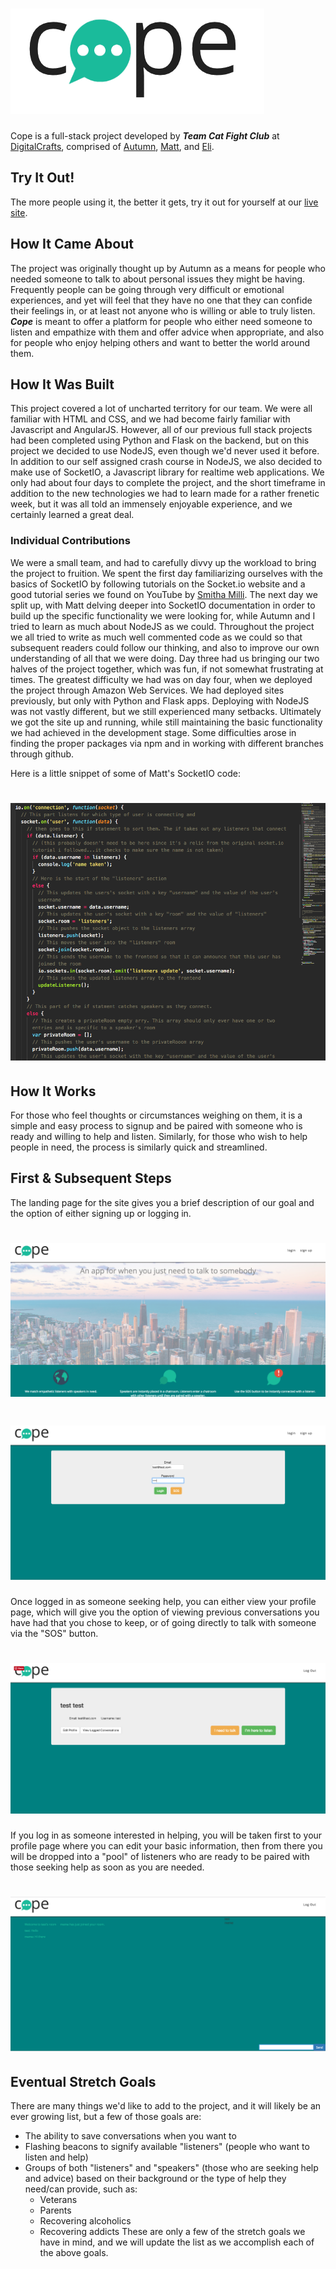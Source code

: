 # ![Cope](public/cope.png)

Cope is a full-stack project developed by ***Team Cat Fight Club*** at [DigitalCrafts](https://github.com/DigitalCrafts), comprised of [Autumn](https://github.com/AutumnColeman), [Matt](https://github.com/mwdowns), and [Eli](https://github.com/eluttrell).

## Try It Out!
The more people using it, the better it gets, try it out for yourself at our [live site](cope-app.org).

## How It Came About
The project was originally thought up by Autumn as a means for people who needed someone to talk to about personal issues they might be having. Frequently people can be going through very difficult or emotional experiences, and yet will feel that they have no one that they can confide their feelings in, or at least not anyone who is willing or able to truly listen. ***Cope*** is meant to offer a platform for people who either need someone to listen and empathize with them and offer advice when appropriate, and also for people who enjoy helping others and want to better the world around them.

## How It Was Built
This project covered a lot of uncharted territory for our team. We were all familiar with HTML and CSS, and we had become fairly familiar with Javascript and AngularJS. However, all of our previous full stack projects had been completed using Python and Flask on the backend, but on this project we decided to use NodeJS, even though we'd never used it before. In addition to our self assigned crash course in NodeJS, we also decided to make use of SocketIO, a Javascript library for realtime web applications. We only had about four days to complete the project, and the short timeframe in addition to the new technologies we had to learn made for a rather frenetic week, but it was all told an immensely enjoyable experience, and we certainly learned a great deal.

### Individual Contributions
We were a small team, and had to carefully divvy up the workload to bring the project to fruition. We spent the first day familiarizing ourselves with the basics of SocketIO by following tutorials on the Socket.io website and a good tutorial series we found on YouTube by [Smitha Milli](https://www.youtube.com/watch?v=pNKNYLv2BpQ&index=32&list=WL&t=648s). The next day we split up, with Matt delving deeper into SocketIO documentation in order to build up the specific functionality we were looking for, while Autumn and I tried to learn as much about NodeJS as we could. Throughout the project we all tried to write as much well commented code as we could so that subsequent readers could follow our thinking, and also to improve our own understanding of all that we were doing. Day three had us bringing our two halves of the project together, which was fun, if not somewhat frustrating at times. The greatest difficulty we had was on day four, when we deployed the project through Amazon Web Services. We had deployed sites previously, but only with Python and Flask apps. Deploying with NodeJS was not vastly different, but we still experienced many setbacks. Ultimately we got the site up and running, while still maintaining the basic functionality we had achieved in the development stage. Some difficulties arose in finding the proper packages via npm and in working with different branches through github.

Here is a little snippet of some of Matt's SocketIO code:

# ![Code Snippet](public/code-snippet.png)

## How It Works
For those who feel thoughts or circumstances weighing on them, it is a simple and easy process to signup and be paired with someone who is ready and willing to help and listen. Similarly, for those who wish to help people in need, the process is similarly quick and streamlined.

## First & Subsequent Steps
The landing page for the site gives you a brief description of our goal and the option of either signing up or logging in.

# ![Homepage](public/homepage.png)

# ![Login](public/login.png)

Once logged in as someone seeking help, you can either view your profile page, which will give you the option of viewing previous conversations you have had that you chose to keep, or of going directly to talk with someone via the "SOS" button.

# ![Profile](public/profile.png)

If you log in as someone interested in helping, you will be taken first to your profile page where you can edit your basic information, then from there you will be dropped into a "pool" of listeners who are ready to be paired with those seeking help as soon as you are needed.

# ![Chatroom Example](public/chat-V1.png)

## Eventual Stretch Goals
There are many things we'd like to add to the project, and it will likely be an ever growing list, but a few of those goals are:
* The ability to save conversations when you want to
* Flashing beacons to signify available "listeners" (people who want to listen and help)
* Groups of both "listeners" and "speakers" (those who are seeking help and advice) based on their background or the type of help they need/can provide, such as:
  * Veterans
  * Parents
  * Recovering alcoholics
  * Recovering addicts
These are only a few of the stretch goals we have in mind, and we will update the list as we accomplish each of the above goals.
